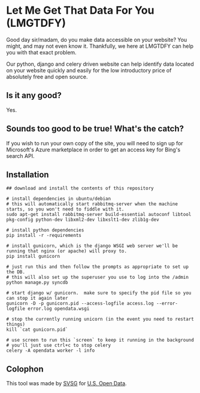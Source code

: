 # Let Me Get That Data For You (LMGTDFY)

Good day sir/madam, do you make data accessible on your website?  You might, and may not even know it.  Thankfully, we here at LMGTDFY can help you with that exact problem.

Our python, django and celery driven website can help identify data located on your website quickly and easily for the low introductory price of absolutely free and open source.

## Is it any good?

Yes.

## Sounds too good to be true! What's the catch?

If you wish to run your own copy of the site, you will need to sign up for Microsoft's Azure marketplace in order to get an access key for Bing's search API.

## Installation

```
## download and install the contents of this repository

# install dependencies in ubuntu/debian
# this will automatically start rabbitmq-server when the machine starts, so you won't need to fiddle with it.
sudo apt-get install rabbitmq-server build-essential autoconf libtool pkg-config python-dev libxml2-dev libxslt1-dev zlib1g-dev

# install python dependencies
pip install -r -requirements

# install gunicorn, which is the django WSGI web server we'll be running that nginx (or apache) will proxy to.
pip install gunicorn

# just run this and then follow the prompts as appropriate to set up the DB.
# this will also set up the superuser you use to log into the /admin
python manage.py syncdb

# start django w/ gunicorn.  make sure to specify the pid file so you can stop it again later
gunicorn -D -p gunicorn.pid --access-logfile access.log --error-logfile error.log opendata.wsgi

# stop the currently running unicorn (in the event you need to restart things)
kill `cat gunicorn.pid`

# use screen to run this `screen` to keep it running in the background
# you'll just use ctrl+c to stop celery
celery -A opendata worker -l info
```

## Colophon

This tool was made by [SVSG](http://svsg.co/) for [U.S. Open Data](https://usopendata.org/).
